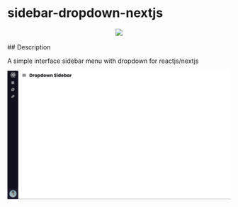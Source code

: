 # sidebar-dropdown-nextjs

<p align="center">
   <img src="http://img.shields.io/static/v1?label=STATUS&message=ALREADY%20DEVELOPED&color=RED&style=for-the-badge" #vitrinedev/>
</p>

<p align="justify">
## Description

A simple interface sidebar menu with dropdown for reactjs/nextjs

![Page layout](https://github.com/dexter2k8/sidebar-dropdown-nextjs/blob/main/public/page.gif)

</p>
